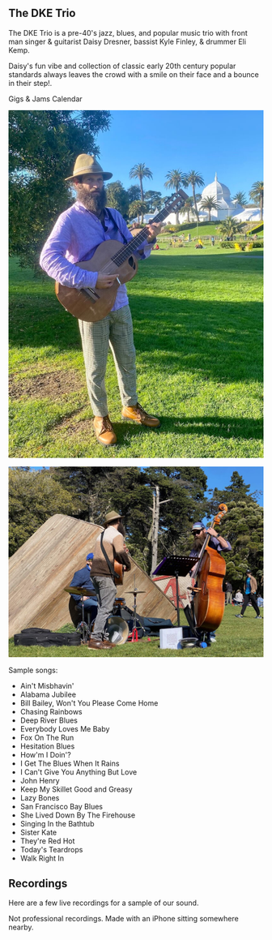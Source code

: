 <div class="container text-center">
  <h2>The DKE Trio</h2>
</div>

The DKE Trio is a pre-40's jazz, blues, and popular music trio with front man singer & guitarist Daisy Dresner, bassist Kyle Finley, & drummer Eli Kemp.

Daisy's fun vibe and collection of classic early 20th century popular standards always leaves the crowd with a smile on their face and a bounce in their step!.

<div class="container text-center">
  <p><router-link to="/music">Gigs & Jams Calendar</router-link></p>

  ![Daisy in Golden Gate Park](../../../../media/images/articles/Daisy-in-GG-Park.jpeg)

  ![DKE in Golden Gate Park](../../../../media/images/articles/DKE-Trio.jpeg)

</div>

Sample songs:
- Ain't Misbhavin'
- Alabama Jubilee
- Bill Bailey, Won't You Please Come Home
- Chasing Rainbows
- Deep River Blues
- Everybody Loves Me Baby
- Fox On The Run
- Hesitation Blues
- How'm I Doin'?
- I Get The Blues When It Rains
- I Can't Give You Anything But Love
- John Henry
- Keep My Skillet Good and Greasy
- Lazy Bones
- San Francisco Bay Blues
- She Lived Down By The Firehouse
- Singing In the Bathtub
- Sister Kate
- They're Red Hot
- Today's Teardrops
- Walk Right In

<div class="container text-center">
  <h2>Recordings</h2>
  <p>Here are a few live recordings for a sample of our sound.</p>
  <p>Not professional recordings. Made with an iPhone sitting somewhere nearby.</p>

  <media-player :tracks="this.$parent.dke_tracks"></media-player>
</div>
